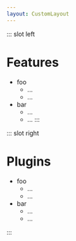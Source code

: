 ```yaml
---
layout: CustomLayout
---
```



::: slot left
# Features

- foo
  - ...
  - ...
- bar
  - ...
  - ...
:::

::: slot right

# Plugins

- foo
  - ...
  - ...
- bar
  - ...
  - ...

:::
